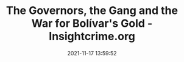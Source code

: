 ---
"title": "The Governors, the Gang and the War for Bolívar's Gold - Insightcrime.org"
"date": "2021-11-17 13:59:52"
"feed_name": "GOOGLENEWSMINING"
"feed_website": "https://news.google.com/search?q=mining%2Bincident&hl=en-US&gl=US&ceid=US:en"
"feed_rss": "https://news.google.com/rss/search?q=mining%2Bincident&hl=en-US&gl=US&ceid=US:en"
"link": "https://insightcrime.org/investigations/governors-gang-war-bolivar-gold/"
"source": "{'href': 'https://insightcrime.org', 'title': 'Insightcrime.org'}"
"file": "_posts/2021-1-1-5d41dca85f5030fb05ac7194839df6ac1e0dbd4e.md"
"accident": "0"
"drilling": "0"
"dead": "0"
"injured": "0"
"arrested": "0"
"place": "unknown place"
"where": "unknown site"
"causes": "unknown"
"place_uri": "unknown place"
---